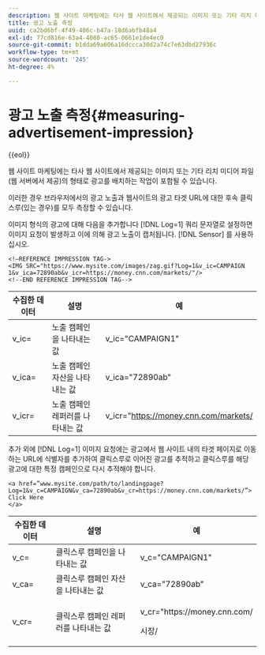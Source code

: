 ```yaml
---
description: 웹 사이트 마케팅에는 타사 웹 사이트에서 제공되는 이미지 또는 기타 리치 미디어 파일(웹 서버에서 제공)의 형태로 광고를 배치하는 작업이 포함될 수 있습니다.
title: 광고 노출 측정
uuid: ca2bd6bf-4f49-406c-b47a-18d6abfb48a4
exl-id: 77cd816e-63a4-4080-ac65-0661e1de4ec0
source-git-commit: b1dda69a606a16dccca30d2a74c7e63dbd27936c
workflow-type: tm+mt
source-wordcount: '245'
ht-degree: 4%

---
```


# 광고 노출 측정{#measuring-advertisement-impression}

{{eol}}

웹 사이트 마케팅에는 타사 웹 사이트에서 제공되는 이미지 또는 기타 리치 미디어 파일(웹 서버에서 제공)의 형태로 광고를 배치하는 작업이 포함될 수 있습니다.

이러한 경우 브라우저에서의 광고 노출과 웹사이트의 광고 타겟 URL에 대한 후속 클릭스루(있는 경우)를 모두 측정할 수 있습니다.

이미지 형식의 광고에 대해 다음을 추가합니다 [!DNL Log=1] 쿼리 문자열로 설정하면 이미지 요청이 발생하고 이에 의해 광고 노출이 캡처됩니다. [!DNL Sensor] 를 사용하십시오.

```
<!—REFERENCE IMPRESSION TAG->
<IMG SRC="https://www.mysite.com/images/zag.gif?Log=1&v_ic=CAMPAIGN 1&v_ica=72890ab&v_icr=https://money.cnn.com/markets/"/>
<!--END REFERENCE IMPRESSION TAG-->
```

| 수집한 데이터 | 설명 | 예 |
|---|---|---|
| v_ic= | 노출 캠페인을 나타내는 값 | v_ic=&quot;CAMPAIGN1&quot; |
| v_ica= | 노출 캠페인 자산을 나타내는 값 | v_ica=&quot;72890ab&quot; |
| v_icr= | 노출 캠페인 레퍼러를 나타내는 값 | v_icr=&quot;https://money.cnn.com/markets/ |

추가 외에 [!DNL Log=1] 이미지 요청에는 광고에서 웹 사이트 내의 타겟 페이지로 이동하는 URL에 식별자를 추가하여 클릭스루로 이어진 광고를 추적하고 클릭스루를 해당 광고에 대한 특정 캠페인으로 다시 추적해야 합니다.

```
<a href=”www.mysite.com/path/to/landingpage?Log=1&v_c=CAMPAIGN&v_ca=72890ab&v_cr=https://money.cnn.com/markets/”>
Click Here
</a>
```

<table id="table_B87134C522EF4AC9BD2AFA6F4A0CF574">
 <thead>
  <tr>
   <th colname="col1" class="entry"> 수집한 데이터 </th>
   <th colname="col2" class="entry"> 설명 </th>
   <th colname="col3" class="entry"> 예 </th>
  </tr>
 </thead>
 <tbody>
  <tr>
   <td colname="col1"> v_c= </td>
   <td colname="col2"> 클릭스루 캠페인을 나타내는 값 </td>
   <td colname="col3"> v_c="CAMPAIGN1" </td>
  </tr>
  <tr>
   <td colname="col1"> v_ca= </td>
   <td colname="col2"> 클릭스루 캠페인 자산을 나타내는 값 </td>
   <td colname="col3"> v_ca="72890ab" </td>
  </tr>
  <tr>
   <td colname="col1"> v_cr= </td>
   <td colname="col2"> 클릭스루 캠페인 레퍼러를 나타내는 값 </td>
   <td colname="col3"> <p> <span class="filepath"> v_cr="https://money.cnn.com/</span> </p> <p>시장/ </p> </td>
  </tr>
 </tbody>
</table>
